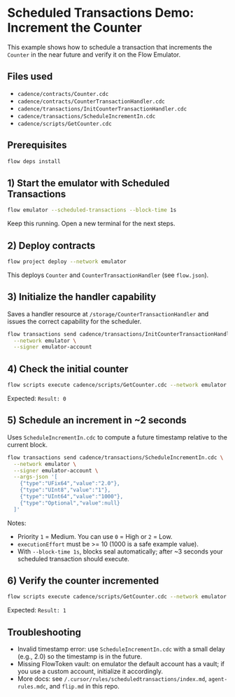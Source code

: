 # Scheduled Transactions Demo: Increment the Counter

This example shows how to schedule a transaction that increments the `Counter` in the near future and verify it on the Flow Emulator.

## Files used

- `cadence/contracts/Counter.cdc`
- `cadence/contracts/CounterTransactionHandler.cdc`
- `cadence/transactions/InitCounterTransactionHandler.cdc`
- `cadence/transactions/ScheduleIncrementIn.cdc`
- `cadence/scripts/GetCounter.cdc`

## Prerequisites

```bash
flow deps install
```

## 1) Start the emulator with Scheduled Transactions

```bash
flow emulator --scheduled-transactions --block-time 1s
```

Keep this running. Open a new terminal for the next steps.

## 2) Deploy contracts

```bash
flow project deploy --network emulator
```

This deploys `Counter` and `CounterTransactionHandler` (see `flow.json`).

## 3) Initialize the handler capability

Saves a handler resource at `/storage/CounterTransactionHandler` and issues the correct capability for the scheduler.

```bash
flow transactions send cadence/transactions/InitCounterTransactionHandler.cdc \
  --network emulator \
  --signer emulator-account
```

## 4) Check the initial counter

```bash
flow scripts execute cadence/scripts/GetCounter.cdc --network emulator
```

Expected: `Result: 0`

## 5) Schedule an increment in ~2 seconds

Uses `ScheduleIncrementIn.cdc` to compute a future timestamp relative to the current block.

```bash
flow transactions send cadence/transactions/ScheduleIncrementIn.cdc \
  --network emulator \
  --signer emulator-account \
  --args-json '[
    {"type":"UFix64","value":"2.0"},
    {"type":"UInt8","value":"1"},
    {"type":"UInt64","value":"1000"},
    {"type":"Optional","value":null}
  ]'
```

Notes:

- Priority `1` = Medium. You can use `0` = High or `2` = Low.
- `executionEffort` must be >= 10 (1000 is a safe example value).
- With `--block-time 1s`, blocks seal automatically; after ~3 seconds your scheduled transaction should execute.

## 6) Verify the counter incremented

```bash
flow scripts execute cadence/scripts/GetCounter.cdc --network emulator
```

Expected: `Result: 1`

## Troubleshooting

- Invalid timestamp error: use `ScheduleIncrementIn.cdc` with a small delay (e.g., 2.0) so the timestamp is in the future.
- Missing FlowToken vault: on emulator the default account has a vault; if you use a custom account, initialize it accordingly.
- More docs: see `/.cursor/rules/scheduledtransactions/index.md`, `agent-rules.mdc`, and `flip.md` in this repo.
